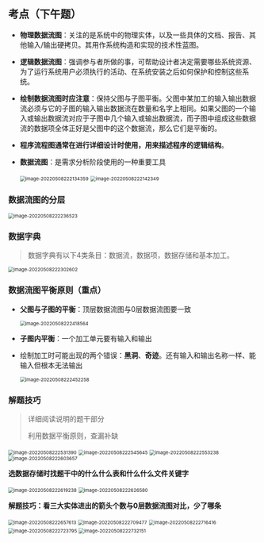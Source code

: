 ## 考点（下午题）

- **物理数据流图**：关注的是系统中的物理实体，以及一些具体的文档、报告、其他输入/输出硬拷贝。其用作系统构造和实现的技术性蓝图。

- **逻辑数据流图**：强调参与者所做的事，可帮助设计者决定需要哪些系统资源、为了运行系统用户必须执行的活动、在系统安装之后如何保护和控制这些系统。

- **绘制数据流图时应注意**：保持父图与子图平衡。父图中某加工的输入输出数据流必须与它的子图的输入输出数据流在数量和名字上相同。如果父图的一个输入或输出数据流对应于子图中几个输入或输出数据流，而子图中组成这些数据流的数据项全体正好是父图中的这个数据流，那么它们是平衡的。

- **程序流程图通常在进行详细设计时使用，用来描述程序的逻辑结构**。

- **数据流图**：是需求分析阶段使用的一种重要工具

  <img src="../assets/软件设计师/image-20220508222134359.png" alt="image-20220508222134359" style="zoom:67%;" />

  <img src="../assets/软件设计师/image-20220508222142349.png" alt="image-20220508222142349" style="zoom:67%;" />

### 数据流图的分层

<img src="../assets/软件设计师/image-20220508222236523.png" alt="image-20220508222236523" style="zoom:67%;" />

### 数据字典

> 数据字典有以下4类条目：数据流，数据项，数据存储和基本加工。

<img src="../assets/软件设计师/image-20220508222302602.png" alt="image-20220508222302602" style="zoom:67%;" />

### 数据流图平衡原则（重点）

* **父图与子图的平衡**：顶层数据流图与0层数据流图要一致

  <img src="../assets/软件设计师/image-20220508222418564.png" alt="image-20220508222418564" style="zoom:67%;" />

* **子图内平衡**：一个加工单元要有输入和输出

* 绘制加工时可能出现的两个错误：**黑洞**、**奇迹**。还有输入和输出名称一样、能输入但根本无法输出

  <img src="../assets/软件设计师/image-20220508222452258.png" alt="image-20220508222452258" style="zoom:67%;" />

### 解题技巧

> 详细阅读说明的题干部分
>
> 利用数据平衡原则，查漏补缺

<img src="../assets/软件设计师/image-20220508222531390.png" alt="image-20220508222531390" style="zoom:67%;" />



<img src="../assets/软件设计师/image-20220508222545645.png" alt="image-20220508222545645" style="zoom:67%;" />

<img src="../assets/软件设计师/image-20220508222553238.png" alt="image-20220508222553238" style="zoom:67%;" />

<img src="../assets/软件设计师/image-20220508222603657.png" alt="image-20220508222603657" style="zoom:67%;" />

**选数据存储时找题干中的什么什么表和什么什么文件关键字**

<img src="../assets/软件设计师/image-20220508222619238.png" alt="image-20220508222619238" style="zoom:67%;" />

<img src="../assets/软件设计师/image-20220508222626580.png" alt="image-20220508222626580" style="zoom:67%;" />

**解题技巧：看三大实体进出的箭头个数与0层数据流图对比，少了哪条**

<img src="../assets/软件设计师/image-20220508222657613.png" alt="image-20220508222657613" style="zoom:67%;" />

<img src="../assets/软件设计师/image-20220508222709477.png" alt="image-20220508222709477" style="zoom:67%;" />

<img src="../assets/软件设计师/image-20220508222716416.png" alt="image-20220508222716416" style="zoom:67%;" />

<img src="../assets/软件设计师/image-20220508222723795.png" alt="image-20220508222723795" style="zoom:67%;" />

<img src="../assets/软件设计师/image-20220508222732151.png" alt="image-20220508222732151" style="zoom:67%;" />